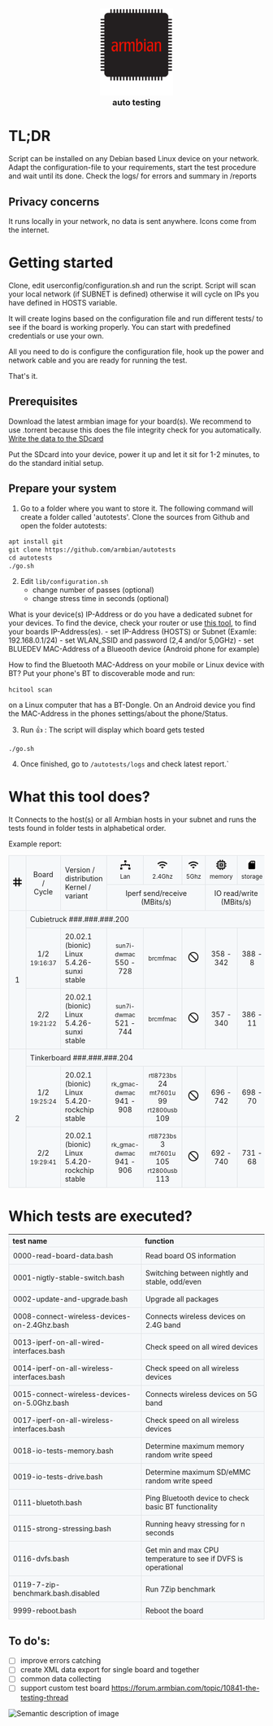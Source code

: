 <h3 align=center><a href="#armbian-build-tools"><img src=".github/armbian-logo.png" alt="Armbian logo" width="144"></a><br>
auto testing</h3>

# TL;DR
Script can be installed on any Debian based Linux device on your network. Adapt the configuration-file to your requirements, start the test procedure and wait until its done. Check the logs/ for errors and summary in /reports


## Privacy concerns
It runs locally in your network, no data is sent anywhere. Icons come from the internet.


# Getting started

Clone, edit userconfig/configuration.sh and run the script. Script will scan your local network (if SUBNET is defined) otherwise it will cycle on IPs you have defined in HOSTS variable.

It will create logins based on the configuration file and run different tests/ to see if the board is working properly. You can start with predefined credentials or use your own.

All you need to do is configure the configuration file, hook up the power and network cable and you are ready for running the test.

That's it.

## Prerequisites

Download the latest armbian image for your board(s). We recommend to use .torrent because this does the file integrity check for you automatically. [Write the data to the SDcard](https://docs.armbian.com/User-Guide_Getting-Started/#how-to-prepare-a-sd-card)

Put the SDcard into your device, power it up and let it sit for 1-2 minutes, to do the standard initial setup.

## Prepare your system

1. Go to a folder where you want to store it. The following command will create a folder called 'autotests'. Clone the sources from Github and open the folder autotests:
```
apt install git
git clone https://github.com/armbian/autotests
cd autotests
./go.sh
```
 
2. Edit `lib/configuration.sh`  
	- change number of passes (optional)
	- change stress time in seconds (optional)  

What is your device(s) IP-Address or do you have a dedicated subnet for your devices.
To find the device, check your router or use [this tool](http://angryip.org/), to find your boards IP-Address(es).
	- set IP-Address (HOSTS) or Subnet (Examle: 192.168.0.1/24)
	- set WLAN_SSID and password (2,4 and/or 5,0GHz)
	- set BLUEDEV MAC-Address of a Blueooth device (Android phone for example)

How to find the Bluetooth MAC-Address on your mobile or Linux device with BT? Put your phone's BT to discoverable mode and run:

`hcitool scan` 

on a Linux computer that has a BT-Dongle. On an Android device you find the MAC-Address in the phones settings/about the phone/Status.

3. Run :+1: :
The script will display which board gets tested
```
./go.sh
```
4. Once finished, go to `/autotests/logs` and check latest report.`


# What this tool does?

It Connects to the host(s) or all Armbian hosts in your subnet and runs the tests found in folder tests in alphabetical order.

Example report:

<html>
<head><style type=text/css>
td, tr {
    border: 1px solid #e0e3e6;
    padding: 8px;
}
table {
    border-collapse: collapse;
    background: #f6f8fa;
}

</style>
</head>
<body><table class="TFtable" cellspacing=0 width=100% border=0> <tr><td align=right rowspan=2><img width=20 src=https://raw.githubusercontent.com/armbian/autotests/master/icons/hashtag.png></td><td align=center rowspan=2>Board<br>/<br> Cycle</td><td rowspan=2>Version / distribution <br>Kernel / variant</td>
<td align=center rowspan=1><img width=20 src=https://raw.githubusercontent.com/armbian/autotests/master/icons/lan.png><br><small>Lan</small></td><td align=center rowspan=1><img width=20 src=https://raw.githubusercontent.com/armbian/autotests/master/icons/wifi.png><br><small>2.4Ghz</small></td><td align=center rowspan=1><img width=20 src=https://raw.githubusercontent.com/armbian/autotests/master/icons/wifi.png><br><small>5Ghz</small></td><td align=center rowspan=1><img width=20 src=https://raw.githubusercontent.com/armbian/autotests/master/icons/memory.png><br><small>memory</small></td><td align=center rowspan=1><img width=20 src=https://raw.githubusercontent.com/armbian/autotests/master/icons/storage.png><br><small>storage</small></td><td align=center rowspan=2><img width=20 src=https://raw.githubusercontent.com/armbian/autotests/master/icons/bluetooth.png><br><small>BT</small></td><td align=center rowspan=2><img width=20 src=https://raw.githubusercontent.com/armbian/autotests/master/icons/fire.png><br><small>Stress 6s</small></td><td align=center rowspan=2><br><small>DVFS (Mhz)</small></td></tr><tr><td align=middle colspan=3>Iperf send/receive (MBits/s)</td> <td align=middle colspan=2>IO read/write (MBits/s)</td></tr>

<tr><td align=right rowspan=3>&nbsp;1&nbsp;</td> <td colspan=10>Cubietruck ###.###.###.200</td></td></tr><tr> <td align=center>1/2<br><small>19:16:37</small></td> <td>20.02.1 (bionic)<br>Linux 5.4.26-sunxi stable</td><td align=center><small>sun7i-dwmac</small> 550 - 728<br></td><td align=center><small>brcmfmac</small> <br></td><td align=center><img width=20 src=https://raw.githubusercontent.com/armbian/autotests/master/icons/na.png></td><td align=center>358 - 342</td><td align=center>388 - 8</td><td align=center><img width=20 src=https://raw.githubusercontent.com/armbian/autotests/master/icons/checked.png></td><td align=center><img width=20 src=https://raw.githubusercontent.com/armbian/autotests/master/icons/checked.png></td><td align=center>480 - 960</td></tr>

<tr> <td align=center>2/2<br><small>19:21:22</small></td> <td>20.02.1 (bionic)<br>Linux 5.4.26-sunxi stable</td><td align=center><small>sun7i-dwmac</small> 521 - 744<br></td><td align=center><small>brcmfmac</small> <br></td><td align=center><img width=20 src=https://raw.githubusercontent.com/armbian/autotests/master/icons/na.png></td><td align=center>357 - 340</td><td align=center>386 - 11</td><td align=center><img width=20 src=https://raw.githubusercontent.com/armbian/autotests/master/icons/checked.png></td><td align=center><img width=20 src=https://raw.githubusercontent.com/armbian/autotests/master/icons/checked.png></td><td align=center>480 - 960</td></tr>

<tr><td align=right rowspan=3>&nbsp;2&nbsp;</td> <td colspan=10>Tinkerboard ###.###.###.204</td></td></tr><tr> <td align=center>1/2<br><small>19:25:24</small></td> <td>20.02.1 (bionic)<br>Linux 5.4.20-rockchip stable</td><td align=center><small>rk_gmac-dwmac</small> 941 - 908<br></td><td align=center><small>rtl8723bs</small> 24<br><small>mt7601u</small> 99<br><small>rt2800usb</small> 109<br></td><td align=center><img width=20 src=https://raw.githubusercontent.com/armbian/autotests/master/icons/na.png></td><td align=center>696 - 742</td><td align=center>698 - 70</td><td align=center><img width=20 src=https://raw.githubusercontent.com/armbian/autotests/master/icons/checked.png></td><td align=center><img width=20 src=https://raw.githubusercontent.com/armbian/autotests/master/icons/checked.png></td><td align=center>600 - 1800</td></tr>

<tr> <td align=center>2/2<br><small>19:29:41</small></td> <td>20.02.1 (bionic)<br>Linux 5.4.20-rockchip stable</td><td align=center><small>rk_gmac-dwmac</small> 941 - 906<br></td><td align=center><small>rtl8723bs</small> 3<br><small>mt7601u</small> 105<br><small>rt2800usb</small> 113<br></td><td align=center><img width=20 src=https://raw.githubusercontent.com/armbian/autotests/master/icons/na.png></td><td align=center>692 - 740</td><td align=center>731 - 68</td><td align=center><img width=20 src=https://raw.githubusercontent.com/armbian/autotests/master/icons/checked.png></td><td align=center><img width=20 src=https://raw.githubusercontent.com/armbian/autotests/master/icons/checked.png></td><td align=center>600 - 1800</td></tr>
</table></body>
</html>



# Which tests are executed?

| test name | function |
|:-|:-|
|0000-read-board-data.bash| Read board OS information|
|0001-nigtly-stable-switch.bash| Switching between nightly and stable, odd/even|
|0002-update-and-upgrade.bash| Upgrade all packages|
|0008-connect-wireless-devices-on-2.4Ghz.bash|Connects wireless devices on 2.4G band|
|0013-iperf-on-all-wired-interfaces.bash|Check speed on all wired devices|
|0014-iperf-on-all-wireless-interfaces.bash|Check speed on all wireless devices|
|0015-connect-wireless-devices-on-5.0Ghz.bash|Connects wireless devices on 5G band|
|0017-iperf-on-all-wireless-interfaces.bash|Check speed on all wireless devices|
|0018-io-tests-memory.bash| Determine maximum memory random write speed|
|0019-io-tests-drive.bash| Determine maximum SD/eMMC random write speed|
|0111-bluetoth.bash|Ping Bluetooth device to check basic BT functionality|
|0115-strong-stressing.bash|Running heavy stressing for n seconds|
|0116-dvfs.bash|Get min and max CPU temperature to see if DVFS is operational|
|0119-7-zip-benchmark.bash.disabled|Run 7Zip benchmark|
|9999-reboot.bash|Reboot the board|


## To do's:
- [ ] improve errors catching  
- [ ] create XML data export for single board and together  
- [ ] common data collecting  
- [ ] support custom test board https://forum.armbian.com/topic/10841-the-testing-thread  

![Semantic description of image](https://forum.armbian.com/uploads/monthly_2019_09/IMG_0031.thumb.JPG.25382da99ba09c22c27cf8d274141b8b.JPG "Image Title")
